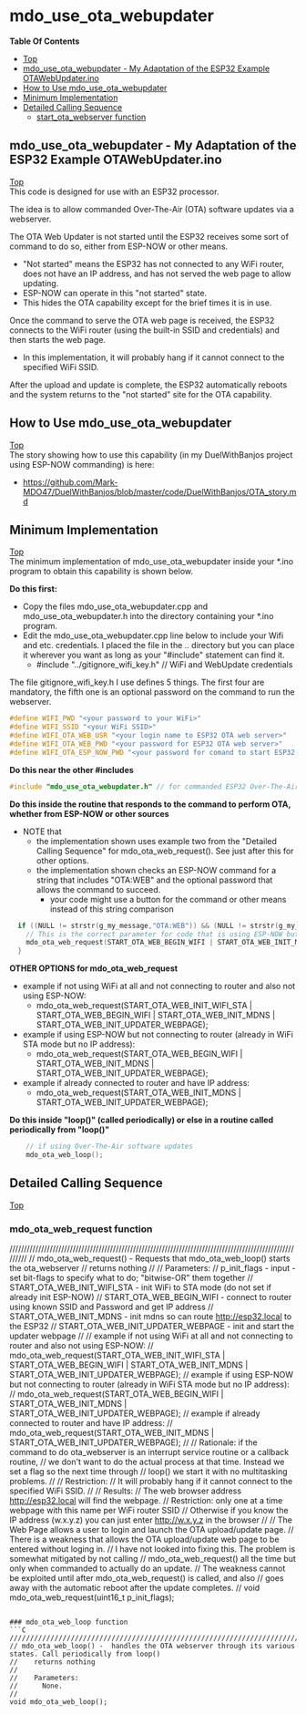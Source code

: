 # mdo_use_ota_webupdater

**Table Of Contents**
* [Top](#mdo_use_ota_webupdater "Top")
* [mdo_use_ota_webupdater - My Adaptation of the ESP32 Example OTAWebUpdater.ino](#mdo_use_ota_webupdater-\--my-adaptation-of-the-esp32-example-otawebupdaterino "mdo_use_ota_webupdater - My Adaptation of the ESP32 Example OTAWebUpdater.ino")
* [How to Use mdo_use_ota_webupdater](#how-to-use-mdo_use_ota_webupdater "How to Use mdo_use_ota_webupdater")
* [Minimum Implementation](#minimum-implementation "Minimum Implementation")
* [Detailed Calling Sequence](#detailed-calling-sequence "Detailed Calling Sequence")
  * [start_ota_webserver function](#start_ota_webserver-function "start_ota_webserver function")

## mdo_use_ota_webupdater - My Adaptation of the ESP32 Example OTAWebUpdater.ino
[Top](#mdo_use_ota_webupdater "Top")<br>
This code is designed for use with an ESP32 processor.

The idea is to allow commanded Over-The-Air (OTA) software updates via a webserver.

The OTA Web Updater is not started until the ESP32 receives some sort of command to do so,
either from ESP-NOW or other means.
- "Not started" means the ESP32 has not connected to any WiFi router, does not have an IP address, and has not served the web page to allow updating.
- ESP-NOW can operate in this "not started" state.
- This hides the OTA capability except for the brief times it is in use.

Once the command to serve the OTA web page is received, the ESP32 connects to the WiFi router (using the built-in SSID and credentials) and then starts the web page.
- In this implementation, it will probably hang if it cannot connect to the specified WiFi SSID.

After the upload and update is complete, the ESP32 automatically reboots and the system returns to the "not started" site for the OTA capability.

## How to Use mdo_use_ota_webupdater
[Top](#mdo_use_ota_webupdater "Top")<br>
The story showing how to use this capability (in my DuelWithBanjos project using ESP-NOW commanding) is here:
- https://github.com/Mark-MDO47/DuelWithBanjos/blob/master/code/DuelWithBanjos/OTA_story.md

## Minimum Implementation
[Top](#mdo_use_ota_webupdater "Top")<br>
The minimum implementation of mdo_use_ota_webupdater inside your *.ino program to obtain this capability is shown below.

**Do this first:**<br>
- Copy the files mdo_use_ota_webupdater.cpp and mdo_use_ota_webupdater.h into the directory  containing your *.ino program.
- Edit the mdo_use_ota_webupdater.cpp line below to include your Wifi and etc. credentials. I placed the file in the .. directory but you can place it wherever you want as long as your "#include" statement can find it.
  - #include "../gitignore_wifi_key.h" // WiFi and WebUpdate credentials

The file gitignore_wifi_key.h I use defines 5 things. The first four are mandatory, the fifth one is an optional password on the command to run the webserver.
```C
#define WIFI_PWD "<your password to your WiFi>"
#define WIFI_SSID "<your WiFi SSID>"
#define WIFI_OTA_WEB_USR "<your login name to ESP32 OTA web server>"
#define WIFI_OTA_WEB_PWD "<your password for ESP32 OTA web server>"
#define WIFI_OTA_ESP_NOW_PWD "<your password for comand to start ESP32 OTA web server>"
```

**Do this near the other #includes**<br>
```C
#include "mdo_use_ota_webupdater.h" // for commanded ESP32 Over-The-Air (OTA) software updates via a webserver
```

**Do this inside the routine that responds to the command to perform OTA, whether from ESP-NOW or other sources**
- NOTE that
  - the implementation shown uses example two from the "Detailed Calling Sequence" for mdo_ota_web_request(). See just after this for other options.
  - the implementation shown checks an ESP-NOW command for a string that includes "OTA:WEB" and the optional password that allows the command to succeed.
    - your code might use a button for the command or other means instead of this string comparison
```C
  if ((NULL != strstr(g_my_message,"OTA:WEB")) && (NULL != strstr(g_my_message,WIFI_OTA_ESP_NOW_PWD))) {
    // This is the correct parameter for code that is using ESP-NOW but not connecting to router (already in WiFi STA mode but no IP address)
    mdo_ota_web_request(START_OTA_WEB_BEGIN_WIFI | START_OTA_WEB_INIT_MDNS | START_OTA_WEB_INIT_UPDATER_WEBPAGE); // loop() will handle it
  }
```
**OTHER OPTIONS for mdo_ota_web_request**
- example if not using WiFi at all and not connecting to router and also not using ESP-NOW:
  - mdo_ota_web_request(START_OTA_WEB_INIT_WIFI_STA | START_OTA_WEB_BEGIN_WIFI | START_OTA_WEB_INIT_MDNS | START_OTA_WEB_INIT_UPDATER_WEBPAGE);
- example if using ESP-NOW but not connecting to router (already in WiFi STA mode but no IP address):
  - mdo_ota_web_request(START_OTA_WEB_BEGIN_WIFI | START_OTA_WEB_INIT_MDNS | START_OTA_WEB_INIT_UPDATER_WEBPAGE);
- example if already connected to router and have IP address:
  - mdo_ota_web_request(START_OTA_WEB_INIT_MDNS | START_OTA_WEB_INIT_UPDATER_WEBPAGE);

**Do this inside "loop()" (called periodically) or else in a routine called periodically from "loop()"**<br>
```C
    // if using Over-The-Air software updates
    mdo_ota_web_loop();
```

## Detailed Calling Sequence
[Top](#mdo_use_ota_webupdater "Top")<br>

### mdo_ota_web_request function
/////////////////////////////////////////////////////////////////////////////////////////////////////////
// mdo_ota_web_request() -  Requests that mdo_ota_web_loop() starts the ota_webserver
//    returns nothing
//
//    Parameters:
//      p_init_flags - input  - set bit-flags to specify what to do; "bitwise-OR" them together
//         START_OTA_WEB_INIT_WIFI_STA        - init WiFi to STA mode (do not set if already init ESP-NOW)
//         START_OTA_WEB_BEGIN_WIFI           - connect to router using known SSID and Password and get IP address
//         START_OTA_WEB_INIT_MDNS            - init mdns so can route http://esp32.local to the ESP32
//         START_OTA_WEB_INIT_UPDATER_WEBPAGE - init and start the updater webpage
//
//       example if not using WiFi at all and not connecting to router and also not using ESP-NOW:
//         mdo_ota_web_request(START_OTA_WEB_INIT_WIFI_STA | START_OTA_WEB_BEGIN_WIFI | START_OTA_WEB_INIT_MDNS | START_OTA_WEB_INIT_UPDATER_WEBPAGE);
//       example if using ESP-NOW but not connecting to router (already in WiFi STA mode but no IP address):
//         mdo_ota_web_request(START_OTA_WEB_BEGIN_WIFI | START_OTA_WEB_INIT_MDNS | START_OTA_WEB_INIT_UPDATER_WEBPAGE);
//       example if already connected to router and have IP address:
//         mdo_ota_web_request(START_OTA_WEB_INIT_MDNS | START_OTA_WEB_INIT_UPDATER_WEBPAGE);
//
// Rationale: if the command to do ota_webserver is an interrupt service routine or a callback routine,
//    we don't want to do the actual process at that time. Instead we set a flag so the next time through
//    loop() we start it with no multitasking problems.
//
// Restriction:
//    It will probably hang if it cannot connect to the specified WiFi SSID.
//
// Results:
//    The web browser address http://esp32.local will find the webpage.
//       Restriction: only one at a time webpage with this name per WiFi router SSID
//    Otherwise if you know the IP address (w.x.y.z) you can just enter http://w.x.y.z in the browser
//
// The Web Page allows a user to login and launch the OTA upload/update page.
// There is a weakness that allows the OTA upload/update web page to be entered without loging in.
//    I have not looked into fixing this. The problem is somewhat mitigated by not calling
//    mdo_ota_web_request() all the time but only when commanded to actually do an update.
//    The weakness cannot be exploited until after mdo_ota_web_request() is called, and also
//    goes away with the automatic reboot after the update completes.
//
void mdo_ota_web_request(uint16_t p_init_flags);
```

### mdo_ota_web_loop function
```C
/////////////////////////////////////////////////////////////////////////////////////////////////////////
// mdo_ota_web_loop() -  handles the OTA webserver through its various states. Call periodically from loop()
//    returns nothing
//
//    Parameters:
//      None.
// 
void mdo_ota_web_loop();
```
